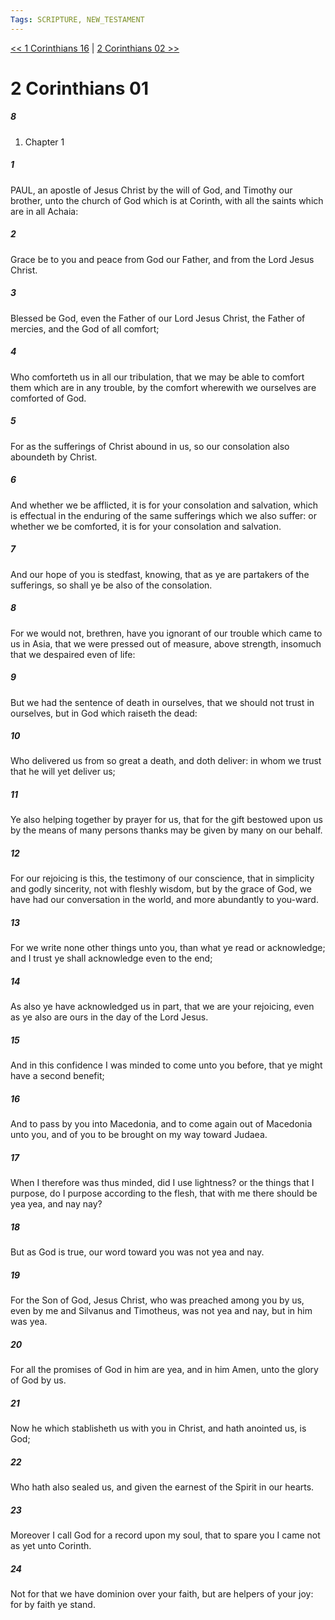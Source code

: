 ```yaml
---
Tags: SCRIPTURE, NEW_TESTAMENT
---
```


[<< 1 Corinthians 16](NEW_TESTAMENT/07_1_Corinthians/1_Corinthians_16.md) | [2 Corinthians 02 >>](NEW_TESTAMENT/08_2_Corinthians/2_Corinthians_02.md)

# 2 Corinthians 01

##### 8
1. Chapter 1
##### 1
 PAUL, an apostle of Jesus Christ by the will of God, and Timothy our brother, unto the church of God which is at Corinth, with all the saints which are in all Achaia:
##### 2
 Grace be to you and peace from God our Father, and from the Lord Jesus Christ.
##### 3
 Blessed be God, even the Father of our Lord Jesus Christ, the Father of mercies, and the God of all comfort;
##### 4
 Who comforteth us in all our tribulation, that we may be able to comfort them which are in any trouble, by the comfort wherewith we ourselves are comforted of God.
##### 5
 For as the sufferings of Christ abound in us, so our consolation also aboundeth by Christ.
##### 6
 And whether we be afflicted, it is for your consolation and salvation, which is effectual in the enduring of the same sufferings which we also suffer: or whether we be comforted, it is for your consolation and salvation.
##### 7
 And our hope of you is stedfast, knowing, that as ye are partakers of the sufferings, so shall ye be also of the consolation.
##### 8
 For we would not, brethren, have you ignorant of our trouble which came to us in Asia, that we were pressed out of measure, above strength, insomuch that we despaired even of life:
##### 9
 But we had the sentence of death in ourselves, that we should not trust in ourselves, but in God which raiseth the dead:
##### 10
 Who delivered us from so great a death, and doth deliver: in whom we trust that he will yet deliver us;
##### 11
 Ye also helping together by prayer for us, that for the gift bestowed upon us by the means of many persons thanks may be given by many on our behalf.
##### 12
 For our rejoicing is this, the testimony of our conscience, that in simplicity and godly sincerity, not with fleshly wisdom, but by the grace of God, we have had our conversation in the world, and more abundantly to you-ward.
##### 13
 For we write none other things unto you, than what ye read or acknowledge; and I trust ye shall acknowledge even to the end;
##### 14
 As also ye have acknowledged us in part, that we are your rejoicing, even as ye also are ours in the day of the Lord Jesus.
##### 15
 And in this confidence I was minded to come unto you before, that ye might have a second benefit;
##### 16
 And to pass by you into Macedonia, and to come again out of Macedonia unto you, and of you to be brought on my way toward Judaea.
##### 17
 When I therefore was thus minded, did I use lightness? or the things that I purpose, do I purpose according to the flesh, that with me there should be yea yea, and nay nay?
##### 18
 But as God is true, our word toward you was not yea and nay.
##### 19
 For the Son of God, Jesus Christ, who was preached among you by us, even by me and Silvanus and Timotheus, was not yea and nay, but in him was yea.
##### 20
 For all the promises of God in him are yea, and in him Amen, unto the glory of God by us.
##### 21
 Now he which stablisheth us with you in Christ, and hath anointed us, is God;
##### 22
 Who hath also sealed us, and given the earnest of the Spirit in our hearts.
##### 23
 Moreover I call God for a record upon my soul, that to spare you I came not as yet unto Corinth.
##### 24
 Not for that we have dominion over your faith, but are helpers of your joy: for by faith ye stand.
